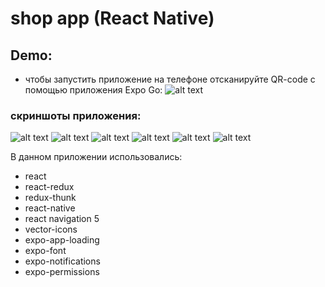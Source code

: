 # shop app (React Native)

## Demo:

-   чтобы запустить приложение на телефоне отсканируйте QR-code с помощью приложения Expo Go:
    ![alt text](https://drive.google.com/uc?export=view&id=1Fm98TS4M7rq1K6lnNrEuSGVUEc_Wyf5A)

### скриншоты приложения:

![alt text](assets/screenshots/authenticate.jpg)
![alt text](assets/screenshots/navigation.jpg)
![alt text](assets/screenshots/product-overview.jpg)
![alt text](assets/screenshots/cart.jpg)
![alt text](assets/screenshots/your-orders.jpg)
![alt text](assets/screenshots/your-product.jpg)

В данном приложении использовались:

-   react
-   react-redux
-   redux-thunk
-   react-native
-   react navigation 5
-   vector-icons
-   expo-app-loading
-   expo-font
-   expo-notifications
-   expo-permissions

